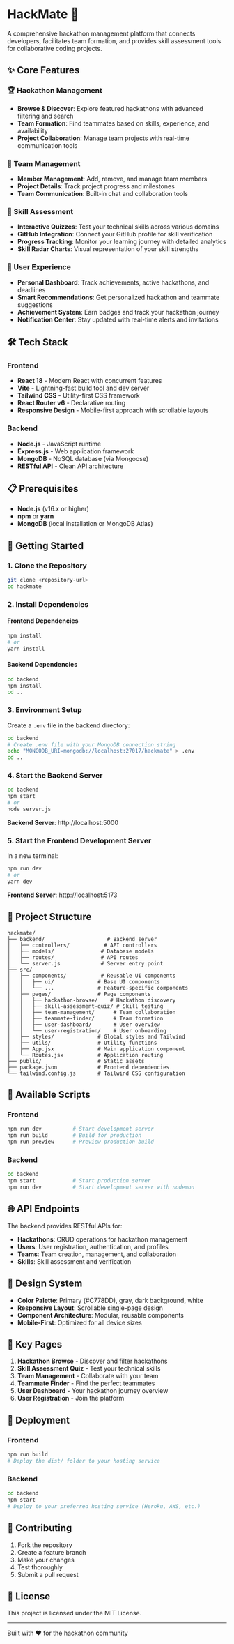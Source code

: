 # HackMate 🚀

A comprehensive hackathon management platform that connects developers, facilitates team formation, and provides skill assessment tools for collaborative coding projects.

## ✨ Core Features

### 🏆 Hackathon Management

- **Browse & Discover**: Explore featured hackathons with advanced filtering and search
- **Team Formation**: Find teammates based on skills, experience, and availability
- **Project Collaboration**: Manage team projects with real-time communication tools

### 👥 Team Management

- **Member Management**: Add, remove, and manage team members
- **Project Details**: Track project progress and milestones
- **Team Communication**: Built-in chat and collaboration tools

### 🧠 Skill Assessment

- **Interactive Quizzes**: Test your technical skills across various domains
- **GitHub Integration**: Connect your GitHub profile for skill verification
- **Progress Tracking**: Monitor your learning journey with detailed analytics
- **Skill Radar Charts**: Visual representation of your skill strengths

### 👤 User Experience

- **Personal Dashboard**: Track achievements, active hackathons, and deadlines
- **Smart Recommendations**: Get personalized hackathon and teammate suggestions
- **Achievement System**: Earn badges and track your hackathon journey
- **Notification Center**: Stay updated with real-time alerts and invitations

## 🛠️ Tech Stack

### Frontend

- **React 18** - Modern React with concurrent features
- **Vite** - Lightning-fast build tool and dev server
- **Tailwind CSS** - Utility-first CSS framework
- **React Router v6** - Declarative routing
- **Responsive Design** - Mobile-first approach with scrollable layouts

### Backend

- **Node.js** - JavaScript runtime
- **Express.js** - Web application framework
- **MongoDB** - NoSQL database (via Mongoose)
- **RESTful API** - Clean API architecture

## 📋 Prerequisites

- **Node.js** (v16.x or higher)
- **npm** or **yarn**
- **MongoDB** (local installation or MongoDB Atlas)

## 🚀 Getting Started

### 1. Clone the Repository

```bash
git clone <repository-url>
cd hackmate
```

### 2. Install Dependencies

#### Frontend Dependencies

```bash
npm install
# or
yarn install
```

#### Backend Dependencies

```bash
cd backend
npm install
cd ..
```

### 3. Environment Setup

Create a `.env` file in the backend directory:

```bash
cd backend
# Create .env file with your MongoDB connection string
echo "MONGODB_URI=mongodb://localhost:27017/hackmate" > .env
cd ..
```

### 4. Start the Backend Server

```bash
cd backend
npm start
# or
node server.js
```

**Backend Server**: http://localhost:5000

### 5. Start the Frontend Development Server

In a new terminal:

```bash
npm run dev
# or
yarn dev
```

**Frontend Server**: http://localhost:5173

## 📁 Project Structure

```
hackmate/
├── backend/                    # Backend server
│   ├── controllers/           # API controllers
│   ├── models/               # Database models
│   ├── routes/               # API routes
│   └── server.js             # Server entry point
├── src/
│   ├── components/           # Reusable UI components
│   │   ├── ui/              # Base UI components
│   │   └── ...              # Feature-specific components
│   ├── pages/               # Page components
│   │   ├── hackathon-browse/    # Hackathon discovery
│   │   ├── skill-assessment-quiz/ # Skill testing
│   │   ├── team-management/      # Team collaboration
│   │   ├── teammate-finder/      # Team formation
│   │   ├── user-dashboard/       # User overview
│   │   └── user-registration/    # User onboarding
│   ├── styles/              # Global styles and Tailwind
│   ├── utils/               # Utility functions
│   ├── App.jsx              # Main application component
│   └── Routes.jsx           # Application routing
├── public/                  # Static assets
├── package.json             # Frontend dependencies
└── tailwind.config.js       # Tailwind CSS configuration
```

## 🔧 Available Scripts

### Frontend

```bash
npm run dev          # Start development server
npm run build        # Build for production
npm run preview      # Preview production build
```

### Backend

```bash
cd backend
npm start            # Start production server
npm run dev          # Start development server with nodemon
```

## 🌐 API Endpoints

The backend provides RESTful APIs for:

- **Hackathons**: CRUD operations for hackathon management
- **Users**: User registration, authentication, and profiles
- **Teams**: Team creation, management, and collaboration
- **Skills**: Skill assessment and verification

## 🎨 Design System

- **Color Palette**: Primary (#C778DD), gray, dark background, white
- **Responsive Layout**: Scrollable single-page design
- **Component Architecture**: Modular, reusable components
- **Mobile-First**: Optimized for all device sizes

## 📱 Key Pages

1. **Hackathon Browse** - Discover and filter hackathons
2. **Skill Assessment Quiz** - Test your technical skills
3. **Team Management** - Collaborate with your team
4. **Teammate Finder** - Find the perfect teammates
5. **User Dashboard** - Your hackathon journey overview
6. **User Registration** - Join the platform

## 🚀 Deployment

### Frontend

```bash
npm run build
# Deploy the dist/ folder to your hosting service
```

### Backend

```bash
cd backend
npm start
# Deploy to your preferred hosting service (Heroku, AWS, etc.)
```

## 🤝 Contributing

1. Fork the repository
2. Create a feature branch
3. Make your changes
4. Test thoroughly
5. Submit a pull request

## 📄 License

This project is licensed under the MIT License.

---

Built with ❤️ for the hackathon community
